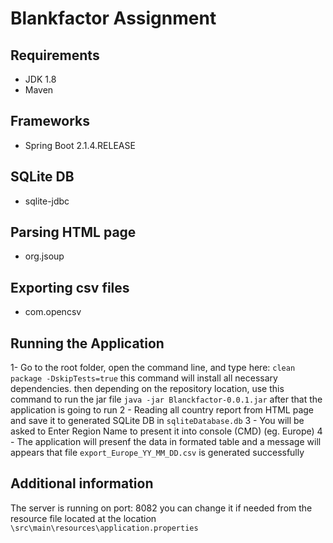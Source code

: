# Blankfactor Assignment

## Requirements
- JDK 1.8
- Maven

##  Frameworks
- Spring Boot 2.1.4.RELEASE

## SQLite DB
- sqlite-jdbc

## Parsing HTML page
- org.jsoup

## Exporting csv files
- com.opencsv

## Running the Application
1- Go to the root folder, open the command line, and type here: ```clean package -DskipTests=true``` this command will install all necessary dependencies. then depending on the repository location, use this command to run the jar file ```java -jar Blanckfactor-0.0.1.jar``` after that the application is going to run
2 - Reading all country report from HTML page and save it to generated SQLite DB in ```sqliteDatabase.db```
3 - You will be asked to Enter Region Name to present it into console (CMD) (eg. Europe)
4 - The application will presenf the data in formated table  and a message will appears that file ```export_Europe_YY_MM_DD.csv``` is generated successfully

## Additional information
The server is running on port: 8082
you can change it if needed from the resource file located at the location
```\src\main\resources\application.properties```
